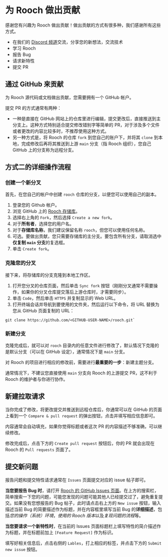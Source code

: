 # 为 Rooch 做出贡献

感谢您有兴趣为 Rooch 做出贡献！做出贡献的方式有很多种，我们感谢所有这些方式。

- 在我们的 [Discord 频道](https://discord.gg/kgXEmHGB)交流，分享您的新想法，交流技术
- 学习 Rooch
- 报告 Bug
- 请求新特性
- 提交 PR

## 通过 GitHub 来贡献

为 Rooch 源代码或文档做出贡献，您需要拥有一个 GitHub 帐户。

提交 PR 的方式通常有两种：

- 一种是直接在 GitHub 网站上的仓库里进行编辑，提交更改后，直接推送到主分支上。这种方式特别适合提交修改错别字等简单的 PR，对于涉及多个文件或者更改的内容比较多时，不推荐使用这种方式。
- 另一种方式是，将 Rooch 的仓库 `fork` 到您自己的账户下，并将其 `clone` 到本地，完成修改后再将其推送到上游 `main` 分支（指 Rooch 组织），您自己 GitHub 上的分支称为远程分支。

## 方式二的详细操作流程

### 创建一个新分叉

首先，在您自己的帐户中创建 `rooch` 仓库的分支，以便您可以使用自己的副本。

1. 登录您的 Github 帐户。
2. 浏览 GitHub 上的 [Rooch 存储库](https:github.comrooch-networkrooch)。
3. 选择右上角的 `Fork`，然后选择 `Create a new fork`。
4. 对于**所有者**，选择您的用户名。
5. 对于**存储库名称**，我们建议保留名称 `rooch`，但您可以使用任何名称。
6. 可选。要做出贡献，您只需要存储库的主分支。要包含所有分支，请取消选中**仅复制 `main` 分支**的复选框。
7. 单击 `Create fork`。

### 克隆您的分叉

接下来，将存储库的分支克隆到本地工作区。

1. 打开您分叉的仓库页面，然后单击 `Sync fork` 按钮（刚刚分叉通常不需要操作，如果你的分叉仓库提交落后上游仓库时，才需要同步）。
2. 单击 `Code`，然后单击 `HTTPS` 并复制显示的 Web URL。
3. 打开终端会话并导航到要使用的文件夹，然后运行以下命令，将 URL 替换为您从 GitHub 页面复制的 URL：

```shell
git clone https://github.com/<GITHUB-USER-NAME>/rooch.git` 
```

### 新建分支

克隆完成后，就可以对 `rooch` 目录内的任意文件进行修改了，默认情况下克隆的是默认分支（可以在 GitHub 设定），通常情况下是 `main` 分支。

对 Rooch 的项目进行相应的修改前，需要进行**最重要的一步**：新建主题分支。

通常情况下，不建议您直接使用 `main` 分支向 Rooch 的上游提交 PR，这不利于 Rooch 的维护者与你进行协作。


## 新建拉取请求

当你完成了修改，将更改提交并推送到远程仓库后，你通常可以在 GitHub 的页面上看到一个 `Compare & pull request` 的弹出按钮，点击并填写相应信息即可。

内容通常会自动填充，如果你觉得标题或者这次 PR 的内容描述不够准确，可以继续修改。

修改完成后，点击下方的 `Create pull request` 按钮后，你的 PR 就会出现在 Rooch 的 `Pull requests` 页面了。

## 提交新问题

报告问题和提交特性请求通常在 `Issues` 页面提交对应的 issue 帖子即可。

**当您要报告 Bug 时**，请打开 [Rooch 的 GitHub Issues 页面](https://github.com/rooch-network/rooch/issues)。在上方的搜索栏，简单搜索一下您的问题，可能您发现的问题可能其他人已经提交过了，避免重复提交。如果没有您想报告的 Bug 帖子，此时请点击右上方的 `New issue` 按钮，输入描述当前 Bug 的简要描述作为标题，并在内容框里填写当前 Bug 的**详细描述**，包括*您的操作（系统）环境*，*使用的 Rooch 版本*以及*复现问题的流程*等。

**当您要请求一个新特性时**，在当前的 Issues 页面标题栏上填写特性的简介描述作为标题，并在标题前加上 `[Feature Request]` 作为标识。

填写好相关信息后，点击右侧的 `Lables`，打上相应的标签，并点击下方的 `Submit new issue` 按钮。
